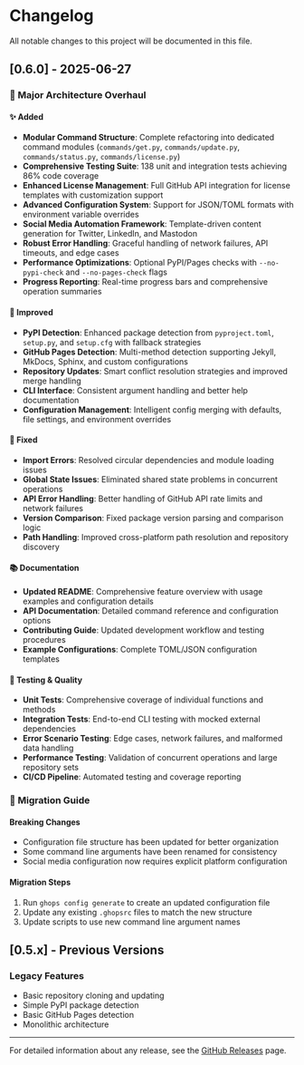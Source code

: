 # Changelog

All notable changes to this project will be documented in this file.

## [0.6.0] - 2025-06-27

### 🎉 Major Architecture Overhaul

#### ✨ Added
- **Modular Command Structure**: Complete refactoring into dedicated command modules (`commands/get.py`, `commands/update.py`, `commands/status.py`, `commands/license.py`)
- **Comprehensive Testing Suite**: 138 unit and integration tests achieving 86% code coverage
- **Enhanced License Management**: Full GitHub API integration for license templates with customization support
- **Advanced Configuration System**: Support for JSON/TOML formats with environment variable overrides
- **Social Media Automation Framework**: Template-driven content generation for Twitter, LinkedIn, and Mastodon
- **Robust Error Handling**: Graceful handling of network failures, API timeouts, and edge cases
- **Performance Optimizations**: Optional PyPI/Pages checks with `--no-pypi-check` and `--no-pages-check` flags
- **Progress Reporting**: Real-time progress bars and comprehensive operation summaries

#### 🔧 Improved
- **PyPI Detection**: Enhanced package detection from `pyproject.toml`, `setup.py`, and `setup.cfg` with fallback strategies
- **GitHub Pages Detection**: Multi-method detection supporting Jekyll, MkDocs, Sphinx, and custom configurations
- **Repository Updates**: Smart conflict resolution strategies and improved merge handling
- **CLI Interface**: Consistent argument handling and better help documentation
- **Configuration Management**: Intelligent config merging with defaults, file settings, and environment overrides

#### 🐛 Fixed
- **Import Errors**: Resolved circular dependencies and module loading issues
- **Global State Issues**: Eliminated shared state problems in concurrent operations  
- **API Error Handling**: Better handling of GitHub API rate limits and network failures
- **Version Comparison**: Fixed package version parsing and comparison logic
- **Path Handling**: Improved cross-platform path resolution and repository discovery

#### 📚 Documentation
- **Updated README**: Comprehensive feature overview with usage examples and configuration details
- **API Documentation**: Detailed command reference and configuration options
- **Contributing Guide**: Updated development workflow and testing procedures
- **Example Configurations**: Complete TOML/JSON configuration templates

#### 🧪 Testing & Quality
- **Unit Tests**: Comprehensive coverage of individual functions and methods
- **Integration Tests**: End-to-end CLI testing with mocked external dependencies
- **Error Scenario Testing**: Edge cases, network failures, and malformed data handling
- **Performance Testing**: Validation of concurrent operations and large repository sets
- **CI/CD Pipeline**: Automated testing and coverage reporting

### 🔄 Migration Guide

#### Breaking Changes
- Configuration file structure has been updated for better organization
- Some command line arguments have been renamed for consistency
- Social media configuration now requires explicit platform configuration

#### Migration Steps
1. Run `ghops config generate` to create an updated configuration file
2. Update any existing `.ghopsrc` files to match the new structure
3. Update scripts to use new command line argument names

## [0.5.x] - Previous Versions

### Legacy Features
- Basic repository cloning and updating
- Simple PyPI package detection
- Basic GitHub Pages detection
- Monolithic architecture

---

For detailed information about any release, see the [GitHub Releases](https://github.com/queelius/ghops/releases) page.

